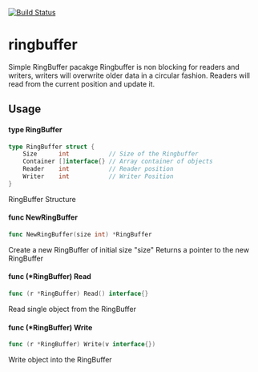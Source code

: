 [![Build Status](https://travis-ci.org/sahmad98/go-ringbuffer.svg?branch=master)](https://travis-ci.org/sahmad98/go-ringbuffer)

# ringbuffer

Simple RingBuffer pacakge Ringbuffer is non blocking for readers and writers,
writers will overwrite older data in a circular fashion. Readers will read from
the current position and update it.

## Usage

#### type RingBuffer

```go
type RingBuffer struct {
	Size      int           // Size of the Ringbuffer
	Container []interface{} // Array container of objects
	Reader    int           // Reader position
	Writer    int           // Writer Position
}
```

RingBuffer Structure

#### func  NewRingBuffer

```go
func NewRingBuffer(size int) *RingBuffer
```
Create a new RingBuffer of initial size "size" Returns a pointer to the new
RingBuffer

#### func (*RingBuffer) Read

```go
func (r *RingBuffer) Read() interface{}
```
Read single object from the RingBuffer

#### func (*RingBuffer) Write

```go
func (r *RingBuffer) Write(v interface{})
```
Write object into the RingBuffer
